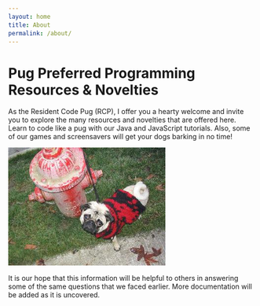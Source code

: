 ```yaml
---
layout: home
title: About
permalink: /about/
---
```


# Pug Preferred Programming Resources & Novelties

As the Resident Code Pug (RCP), I offer you a hearty welcome and invite you to explore the many resources and novelties that are offered here. Learn to code like a pug with our Java and JavaScript tutorials. Also, some of our games and screensavers will get your dogs barking in no time!

![CodePug Dog](/images/site-content.jpg)

It is our hope that this information will be helpful to others in answering some of the same questions that we faced earlier.  More documentation will be added as it is uncovered. 
